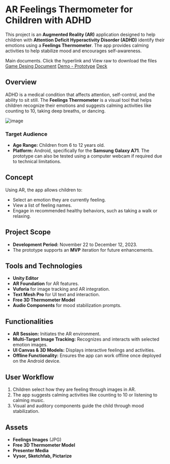 # AR Feelings Thermometer for Children with ADHD

This project is an **Augmented Reality (AR)** application designed to help children with **Attention Deficit Hyperactivity Disorder (ADHD)** identify their emotions using a **Feelings Thermometer**. The app provides calming activities to help stabilize mood and encourages self-awareness.

Main documents. Click the hyperlink and View raw to download the files
[Game Desing Document](https://github.com/AICarope/XR-Extended-Reality-AR-Augmented-Reality-Project/blob/main/Game%20Jam%20FInal%20Carmen%20Pena.docx)
[Demo - Prototype](https://github.com/AICarope/XR-Extended-Reality-AR-Augmented-Reality-Project/blob/main/2023%20Final%20Webcam%20(1).webm)
[Deck](https://github.com/AICarope/XR-Extended-Reality-AR-Augmented-Reality-Project/blob/main/2023%20Final.pptx)

## Overview
ADHD is a medical condition that affects attention, self-control, and the ability to sit still. The **Feelings Thermometer** is a visual tool that helps children recognize their emotions and suggests calming activities like counting to 10, taking deep breaths, or dancing.

![image](https://github.com/user-attachments/assets/e4a1e8e2-7086-428e-8775-2b76c9ede134)


### Target Audience
- **Age Range:** Children from 6 to 12 years old.
- **Platform:** Android, specifically for the **Samsung Galaxy A71**. The prototype can also be tested using a computer webcam if required due to technical limitations.

## Concept
Using AR, the app allows children to:
- Select an emotion they are currently feeling.
- View a list of feeling names.
- Engage in recommended healthy behaviors, such as taking a walk or relaxing.

## Project Scope
- **Development Period:** November 22 to December 12, 2023.
- The prototype supports an **MVP** iteration for future enhancements.

## Tools and Technologies
- **Unity Editor**
- **AR Foundation** for AR features.
- **Vuforia** for image tracking and AR integration.
- **Text Mesh Pro** for UI text and interaction.
- **Free 3D Thermometer Model**
- **Audio Components** for mood stabilization prompts.

## Functionalities
- **AR Session:** Initiates the AR environment.
- **Multi-Target Image Tracking:** Recognizes and interacts with selected emotion images.
- **UI Canvas & 3D Models:** Displays interactive feelings and activities.
- **Offline Functionality:** Ensures the app can work offline once deployed on the Android device.

## User Workflow
1. Children select how they are feeling through images in AR.
2. The app suggests calming activities like counting to 10 or listening to calming music.
3. Visual and auditory components guide the child through mood stabilization.

## Assets
- **Feelings Images** (JPG)
- **Free 3D Thermometer Model**
- **Presenter Media**
- **Vysor, Sketchfab, Pictarize**
